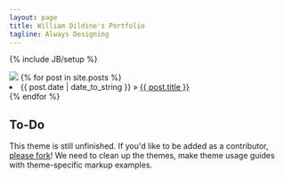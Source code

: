 ```yaml
---
layout: page
title: William Dildine's Portfolio
tagline: Always Designing
---
```

{% include JB/setup %}

<div class="container"><img src="{{BASE_PATH}}/images/background.jpg" style="margin-left:auto; margin-right:auto;></div>
<ul class="posts">
  {% for post in site.posts %}
    <li><span>{{ post.date | date_to_string }}</span> &raquo; <a href="{{ BASE_PATH }}{{ post.url }}">{{ post.title }}</a></li>
  {% endfor %}
</ul>

## To-Do

This theme is still unfinished. If you'd like to be added as a contributor, [please fork](http://github.com/plusjade/jekyll-bootstrap)!
We need to clean up the themes, make theme usage guides with theme-specific markup examples.


